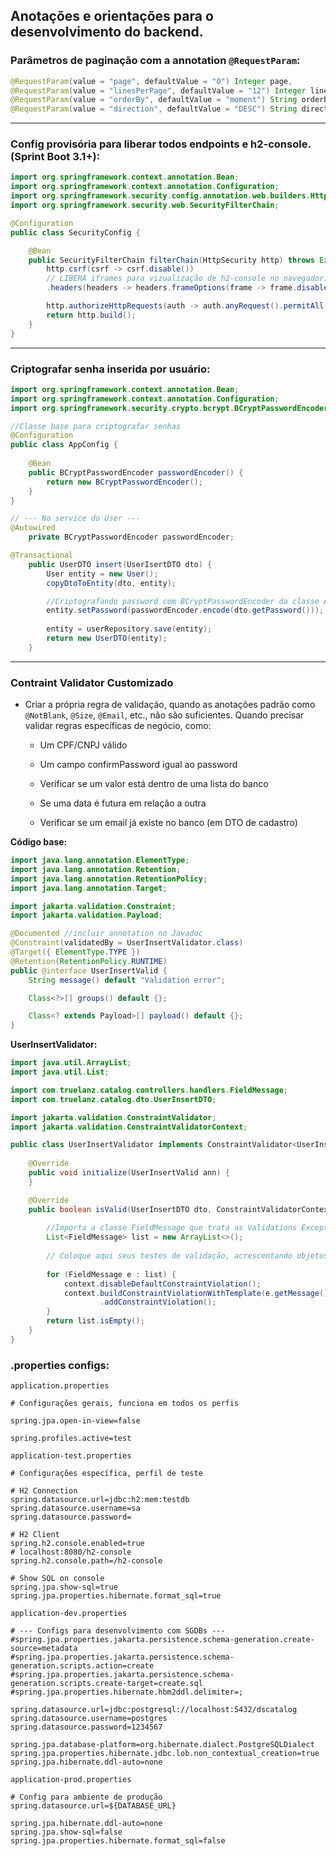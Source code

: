 
## Anotações e orientações para o desenvolvimento do backend.

### Parâmetros de paginação com a annotation `@RequestParam`:
```java
@RequestParam(value = "page", defaultValue = "0") Integer page,
@RequestParam(value = "linesPerPage", defaultValue = "12") Integer linesPerPage,
@RequestParam(value = "orderBy", defaultValue = "moment") String orderBy,
@RequestParam(value = "direction", defaultValue = "DESC") String direction
```
---

### Config provisória para liberar todos endpoints e h2-console. (Sprint Boot 3.1+):
```java
import org.springframework.context.annotation.Bean;
import org.springframework.context.annotation.Configuration;
import org.springframework.security.config.annotation.web.builders.HttpSecurity;
import org.springframework.security.web.SecurityFilterChain;

@Configuration
public class SecurityConfig {

	@Bean
	public SecurityFilterChain filterChain(HttpSecurity http) throws Exception {
		http.csrf(csrf -> csrf.disable())
        // LIBERA iframes para vizualização de h2-console no navegador.
        .headers(headers -> headers.frameOptions(frame -> frame.disable())); 

		http.authorizeHttpRequests(auth -> auth.anyRequest().permitAll());
		return http.build();
	}
}
```

---

### Criptografar senha inserida por usuário:
```java
import org.springframework.context.annotation.Bean;
import org.springframework.context.annotation.Configuration;
import org.springframework.security.crypto.bcrypt.BCryptPasswordEncoder;

//Classe base para criptografar senhas
@Configuration
public class AppConfig {
    
    @Bean
    public BCryptPasswordEncoder passwordEncoder() {
        return new BCryptPasswordEncoder();
    }
}
```
```java
// --- No service do User ---
@Autowired
    private BCryptPasswordEncoder passwordEncoder;

@Transactional
    public UserDTO insert(UserIsertDTO dto) {
        User entity = new User();
        copyDtoToEntity(dto, entity);

        //Criptografando password com BCryptPasswordEncoder da classe AppConfig
        entity.setPassword(passwordEncoder.encode(dto.getPassword())); 
        
        entity = userRepository.save(entity);
        return new UserDTO(entity);
    }
```

---

### Contraint Validator Customizado

- Criar a própria regra de validação, quando as anotações padrão como `@NotBlank`, `@Size`, `@Email`, etc., não são suficientes. Quando precisar validar regras específicas de negócio, como:

    - Um CPF/CNPJ válido

    - Um campo confirmPassword igual ao password

    - Verificar se um valor está dentro de uma lista do banco

    - Se uma data é futura em relação a outra

    - Verificar se um email já existe no banco (em DTO de cadastro)

**Código base:**
```java
import java.lang.annotation.ElementType;
import java.lang.annotation.Retention;
import java.lang.annotation.RetentionPolicy;
import java.lang.annotation.Target;

import jakarta.validation.Constraint;
import jakarta.validation.Payload;

@Documented //incluir annotation no Javadoc
@Constraint(validatedBy = UserInsertValidator.class)
@Target({ ElementType.TYPE })
@Retention(RetentionPolicy.RUNTIME)
public @interface UserInsertValid {
	String message() default "Validation error";

	Class<?>[] groups() default {};

	Class<? extends Payload>[] payload() default {};
}
```
**UserInsertValidator:**
```java
import java.util.ArrayList;
import java.util.List;

import com.truelanz.catalog.controllers.handlers.FieldMessage;
import com.truelanz.catalog.dto.UserInsertDTO;

import jakarta.validation.ConstraintValidator;
import jakarta.validation.ConstraintValidatorContext;

public class UserInsertValidator implements ConstraintValidator<UserInsertValid, UserInsertDTO> {
	
	@Override
	public void initialize(UserInsertValid ann) {
	}

	@Override
	public boolean isValid(UserInsertDTO dto, ConstraintValidatorContext context) {
		
        //Importa a classe FieldMessage que trata as Validations Exceptions.
		List<FieldMessage> list = new ArrayList<>();
		
		// Coloque aqui seus testes de validação, acrescentando objetos FieldMessage à lista
		
		for (FieldMessage e : list) {
			context.disableDefaultConstraintViolation();
			context.buildConstraintViolationWithTemplate(e.getMessage()).addPropertyNode(e.getField())
					.addConstraintViolation();
		}
		return list.isEmpty();
	}
}
```

### .properties configs:
`application.properties`
```properties
# Configurações gerais, funciona em todos os perfis

spring.jpa.open-in-view=false

spring.profiles.active=test
```
`application-test.properties`
```properties
# Configurações específica, perfil de teste

# H2 Connection
spring.datasource.url=jdbc:h2:mem:testdb
spring.datasource.username=sa
spring.datasource.password=

# H2 Client
spring.h2.console.enabled=true
# localhost:8080/h2-console
spring.h2.console.path=/h2-console

# Show SQL on console
spring.jpa.show-sql=true
spring.jpa.properties.hibernate.format_sql=true
```
`application-dev.properties`
```properties
# --- Configs para desenvolvimento com SGDBs ---
#spring.jpa.properties.jakarta.persistence.schema-generation.create-source=metadata
#spring.jpa.properties.jakarta.persistence.schema-generation.scripts.action=create
#spring.jpa.properties.jakarta.persistence.schema-generation.scripts.create-target=create.sql
#spring.jpa.properties.hibernate.hbm2ddl.delimiter=;

spring.datasource.url=jdbc:postgresql://localhost:5432/dscatalog
spring.datasource.username=postgres
spring.datasource.password=1234567

spring.jpa.database-platform=org.hibernate.dialect.PostgreSQLDialect
spring.jpa.properties.hibernate.jdbc.lob.non_contextual_creation=true
spring.jpa.hibernate.ddl-auto=none
```
`application-prod.properties`
```properties
# Config para ambiente de produção
spring.datasource.url=${DATABASE_URL}

spring.jpa.hibernate.ddl-auto=none
spring.jpa.show-sql=false
spring.jpa.properties.hibernate.format_sql=false
```
